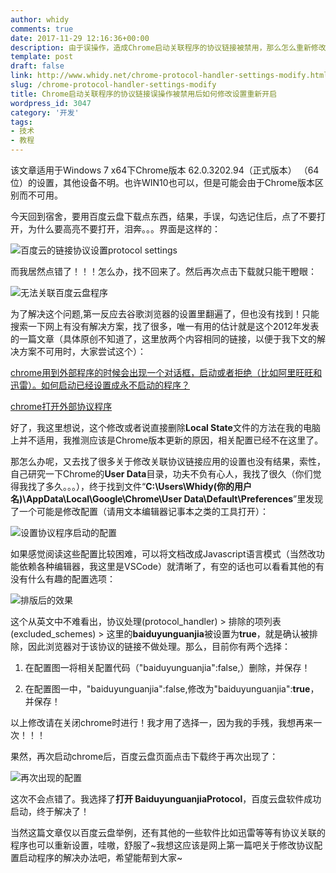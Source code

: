 ```yaml
---
author: whidy
comments: true
date: 2017-11-29 12:16:36+00:00
description: 由于误操作，造成Chrome启动关联程序的协议链接被禁用，那么怎么重新修改设置，启动相关的程序呢，这里将为大家解答！
template: post
draft: false
link: http://www.whidy.net/chrome-protocol-handler-settings-modify.html
slug: /chrome-protocol-handler-settings-modify
title: Chrome启动关联程序的协议链接误操作被禁用后如何修改设置重新开启
wordpress_id: 3047
category: '开发'
tags:
- 技术
- 教程
---
```


该文章适用于Windows 7 x64下Chrome版本 62.0.3202.94（正式版本） （64 位）的设置，其他设备不明。也许WIN10也可以，但是可能会由于Chrome版本区别而不可用。

今天回到宿舍，要用百度云盘下载点东西，结果，手误，勾选记住后，点了不要打开，为什么要高亮不要打开，泪奔。。。界面是这样的：

![百度云的链接协议设置protocol settings](https://www.whidy.net/wp-content/uploads/2017/11/protocol-400x129.png)

<!-- more -->而我居然点错了！！！怎么办，找不回来了。然后再次点击下载就只能干瞪眼：

![无法关联百度云盘程序](https://www.whidy.net/wp-content/uploads/2017/11/dl-400x235.png)

为了解决这个问题,第一反应去谷歌浏览器的设置里翻遍了，但也没有找到！只能搜索一下网上有没有解决方案，找了很多，唯一有用的估计就是这个2012年发表的一篇文章（具体原创不知道了，这里放两个内容相同的链接，以便于我下文的解决方案不可用时，大家尝试这个）：

[chrome用到外部程序的时候会出现一个对话框，启动或者拒绝（比如阿里旺旺和迅雷）。如何启动已经设置成永不启动的程序？](https://www.zhihu.com/question/20529039)

[chrome打开外部协议程序](https://www.chenyudong.com/archives/chrome-open-external-protocal.html)

好了，我这里想说，这个修改或者说直接删除**Local State**文件的方法在我的电脑上并不适用，我推测应该是Chrome版本更新的原因，相关配置已经不在这里了。

那怎么办呢，又去找了很多关于修改关联协议链接应用的设置也没有结果，索性，自己研究一下Chrome的**User Data**目录，功夫不负有心人，我找了很久（你们觉得我找了多久。。。），终于找到文件“**C:\Users\Whidy(你的用户名)\AppData\Local\Google\Chrome\User Data\Default\Preferences**”里发现了一个可能是修改配置（请用文本编辑器记事本之类的工具打开）：

![设置协议程序启动的配置](https://www.whidy.net/wp-content/uploads/2017/11/settings-400x282.png)

如果感觉阅读这些配置比较困难，可以将文档改成Javascript语言模式（当然改功能依赖各种编辑器，我这里是VSCode）就清晰了，有空的话也可以看看其他的有没有什么有趣的配置选项：

![排版后的效果](https://www.whidy.net/wp-content/uploads/2017/11/settings-2.png)

这个从英文中不难看出，协议处理(protocol_handler) > 排除的项列表(excluded_schemes) > 这里的**baiduyunguanjia**被设置为**true**，就是确认被排除，因此浏览器对于该协议的链接不做处理。那么，目前你有两个选择：



 	
  1. 在配置图一将相关配置代码（"baiduyunguanjia":false,）删除，并保存！

 	
  2. 在配置图一中，"baiduyunguanjia":false,修改为"baiduyunguanjia":**true**，并保存！


以上修改请在关闭chrome时进行！我才用了选择一，因为我的手残，我想再来一次！！！

果然，再次启动chrome后，百度云盘页面点击下载终于再次出现了：

![再次出现的配置](https://www.whidy.net/wp-content/uploads/2017/11/protocol-400x129.png)

这次不会点错了。我选择了**打开 BaiduyunguanjiaProtocol**，百度云盘软件成功启动，终于解决了！

当然这篇文章仅以百度云盘举例，还有其他的一些软件比如迅雷等等有协议关联的程序也可以重新设置，哇嗷，舒服了~我想这应该是网上第一篇吧关于修改协议配置启动程序的解决办法吧，希望能帮到大家~
